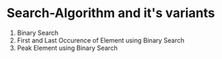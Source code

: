# Search-Algorithm and it's variants

1. Binary Search
2. First and Last Occurence of Element using Binary Search
3. Peak Element using Binary Search
